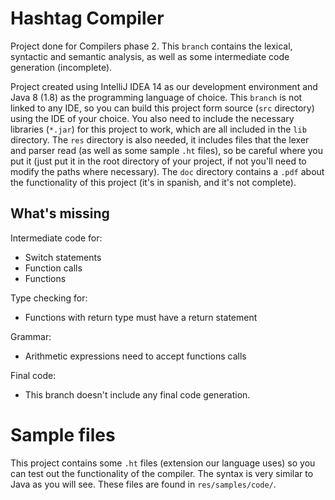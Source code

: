 # Hashtag Compiler
Project done for Compilers phase 2. This `branch` contains the lexical, syntactic and semantic analysis, as well as some intermediate
code generation (incomplete).

Project created using IntelliJ IDEA 14 as our development environment and Java 8 (1.8) as the programming language of choice. This `branch` is not linked to any IDE, so you can build this project form source (`src` directory) using the IDE of your choice. You also need to include the necessary libraries (`*.jar`) for this project to work, which are all included in the `lib` directory. The `res` directory is also needed, it includes files that the lexer and parser read (as well as some sample `.ht` files), so be careful where you put it (just put it in the root directory of your project, if not you'll need to modify the paths where necessary). The `doc` directory contains a `.pdf` about the functionality of this project (it's in spanish, and it's not complete).

## What's missing
Intermediate code for:
* Switch statements
* Function calls
* Functions

Type checking for:
* Functions with return type must have a return statement

Grammar:
* Arithmetic expressions need to accept functions calls

Final code:
* This branch doesn't include any final code generation.

# Sample files
This project contains some `.ht` files (extension our language uses) so you can test out the functionality of the compiler. The syntax is very similar to Java as you will see. These files are found in `res/samples/code/`.